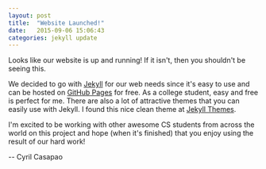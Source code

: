 ```yaml
---
layout: post
title:  "Website Launched!"
date:   2015-09-06 15:06:43
categories: jekyll update
---
```

Looks like our website is up and running! If it isn't, then you shouldn't be seeing this.

We decided to go with <a href="//jekyllrb.com" target="_blank">Jekyll</a> for our web needs since it's easy to use and can be hosted on <a href="//pages.github.com" target="_blank">GitHub Pages</a> for free. As a college student, easy and free is perfect for me. There are also a lot of attractive themes that you can easily use with Jekyll. I found this nice clean theme at <a href="//jekyllthemes.org/themes/pithy/" target="_blank">Jekyll Themes</a>.

I'm excited to be working with other awesome CS students from across the world on this project and hope (when it's finished) that you enjoy using the result of our hard work! 

-- Cyril Casapao

